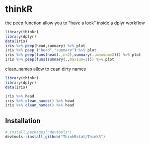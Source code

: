 # thinkR

the peep function allow you to "have a look" inside a dplyr workflow 

```R
library(thinkr)
library(dplyr)
data(iris)
iris %>% peep(head,summary) %>% plot
iris %>% peep_("head","summary") %>% plot
iris %>% peep(funs(head(.,n=2),summary(.,maxsum=2))) %>% plot
iris %>% peep(funs(summary(.,maxsum=2))) %>% plot
```


clean_names allow to cean dirty names

```R
library(thinkr)
library(dplyr)
data(iris)

iris %>% head
iris %>% clean_names() %>% head
iris %>% clean_names() %>% head
```


## Installation



```R
# install.packages("devtools")
devtools::install_github("ThinkRstat/ThinkR")
```
